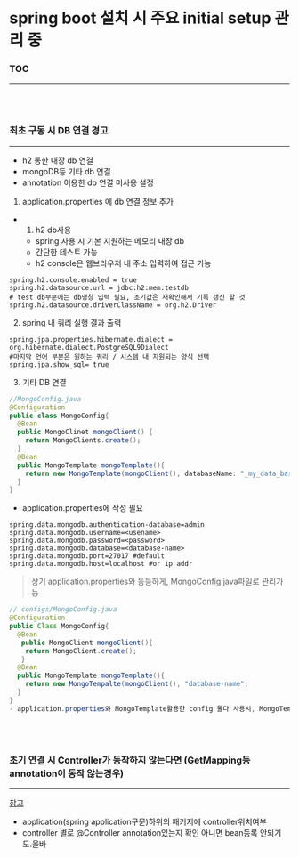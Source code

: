 # spring boot 설치 시 주요 initial setup 관리 중

### TOC
---

<br/><br/>
### 최초 구동 시 DB 연결 경고
---

- h2 통한 내장 db 연결
- mongoDB등 기타 db 연결
- annotation 이용한 db 연결 미사용 설정

1. application.properties 에 db 연결 정보 추가

- 1) h2 db사용 
  - spring 사용 시 기본 지원하는 메모리 내장 db
  - 간단한 테스트 가능
  - h2 console은 웹브라우저 내 주소 입력하여 접근 가능
```
spring.h2.console.enabled = true
spring.h2.datasource.url = jdbc:h2:mem:testdb 
# test db부분에는 db명칭 입력 필요, 초기값은 재확인해서 기록 갱신 할 것
spring.h2.datasource.driverClassName = org.h2.Driver
```

2. spring 내 쿼리 실행 결과 출력
```
spring.jpa.properties.hibernate.dialect = org.hibernate.dialect.PostgreSQL9Dialect
#마지막 언어 부분은 원하는 쿼리 / 시스템 내 지원되는 양식 선택
spring.jpa.show_sql= true
```


3. 기타 DB 연결

```java
//MongoConfig.java
@Configuration
public class MongoConfig{
  @Bean
  public MongoClinet mongoClient() {
    return MongoClients.create();
  }
  @Bean
  public MongoTemplate mongoTemplate(){
    return new MongoTemplate(mongoClient(), databaseName: "_my_data_base")
  }
}
```

- application.properties에 작성 필요
```
spring.data.mongodb.authentication-database=admin
spring.data.mongodb.username=<usename>
spring.data.mongodb.password=<password>
spring.data.mongodb.database=<database-name>
spring.data.mongodb.port=27017 #default
spring.data.mongodb.host=localhost #or ip addr
```

> 상기 application.properties와 동등하게, MongoConfig.java파일로 관리가능
```java
// configs/MongoConfig.java
@Configuration
public Class MongoConfig{
  @Bean
   public MongoClient mongoClient(){
    return MongoClient.create();
   }
  @Bean
  public MongoTemplate mongoTemplate(){
    return new MongoTempalte(mongoClient(), "database-name";
  }
}
- application.properties와 MongoTemplate활용한 config 둘다 사용시, MongoTemplate이 우선 적용됨 확인.

```


<br/>
<br/>

### 초기 연결 시 Controller가 동작하지 않는다면 (GetMapping등 annotation이 동작 않는경우)
---
[참고](https://cceeun.tistory.com/183)
- application(spring application구문)하위의 패키지에 controller위치여부
- controller 별로 @Controller annotation있는지 확인 아니면 bean등록 안되기도.올바


